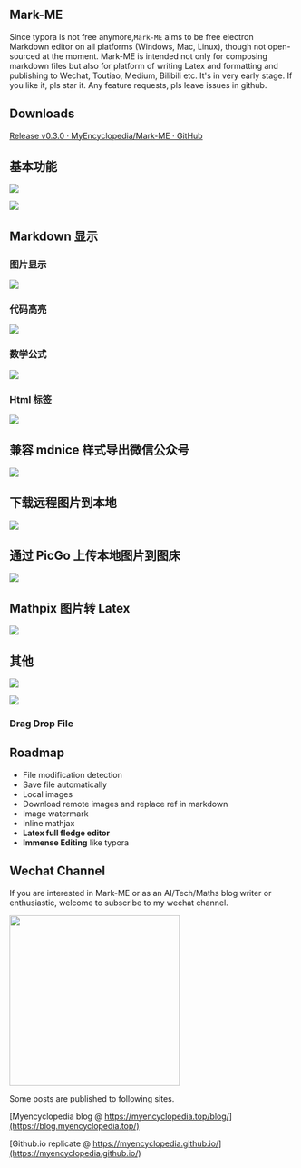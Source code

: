 ## Mark-ME

Since typora is not free anymore,`Mark-ME` aims to be free electron Markdown editor on all platforms (Windows, Mac, Linux), though not open-sourced at the moment.
Mark-ME is intended not only for composing markdown files but also for platform of writing Latex and formatting and publishing to Wechat, Toutiao, Medium, Bilibili etc. It's in very early stage. If you like it, pls star it. Any feature requests, pls leave issues in github.

## Downloads

[Release v0.3.0 · MyEncyclopedia/Mark-ME · GitHub](https://github.com/MyEncyclopedia/Mark-ME/releases/tag/v0.3.0)


## 基本功能
![](./screenshots/0.3.0/menu.gif)

![](./screenshots/0.3.0/zoom.gif)

## Markdown 显示


### 图片显示

![](./screenshots/0.3.0/func_image.png)

### 代码高亮

![](./screenshots/0.3.0/func_code.png)

### 数学公式

![](./screenshots/0.3.0/func_math.png)

###  Html 标签

![](./screenshots/0.3.0/func_html.png)


## 兼容 mdnice 样式导出微信公众号
![](./screenshots/0.3.0/wechat_style.gif)

## 下载远程图片到本地
![](./screenshots/0.3.0/download_img.gif)

## 通过 PicGo 上传本地图片到图床

![](./screenshots/0.3.0/upload_img.gif)

## Mathpix 图片转 Latex

![](./screenshots/0.3.0/mathpix.gif)

## 其他

![](./screenshots/0.3.0/option.png)

![](./screenshots/0.3.0/reg.png)





### Drag Drop File

## Roadmap

- File modification detection
- Save file automatically
- Local images
- Download remote images and replace ref in markdown
- Image watermark
- Inline mathjax
- **Latex full fledge editor**
- **Immense Editing** like typora

## Wechat Channel

If you are interested in Mark-ME or as an AI/Tech/Maths blog writer or enthusiastic, welcome to subscribe to my wechat channel.

<img src="./screenshots/img/me_wechat_scan_search_white.png" width="300px">

Some posts are published to following sites.

[Myencyclopedia blog @ https://myencyclopedia.top/blog/](https://blog.myencyclopedia.top/)

[Github.io replicate @ https://myencyclopedia.github.io/](https://myencyclopedia.github.io/)